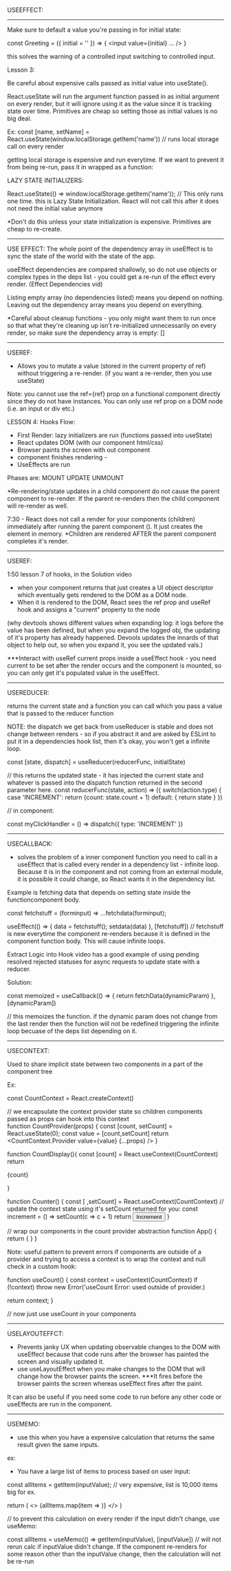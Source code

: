USEEFFECT:



-----


Make sure to default a value you're passing in for initial state:

<Greeting initial={} />

const Greeting = ({ initial = '' }) => {
  <input value={initial} ... />
}

this solves the warning of a controlled input switching to controlled input.


Lesson 3:

Be careful about expensive calls passed as initial value into useState().

React.useState will run the argument function passed in as initial argument on every render, but it will ignore using it as the value since it is tracking state over time.
Primitives are cheap so setting those as initial values is no big deal.

Ex:
const [name, setName] = React.useState(window.localStorage.getItem('name'))
// runs local storage call on every render

getting local storage is expensive and run everytime.  If we want to prevent it from being re-run, pass it in wrapped as a function:

LAZY STATE INITIALIZERS:

React.useState(() => window.localStorage.getItem('name'));
// This only runs one time. this is Lazy State Initialization. React will not call this after it does not need the initial value anymore

*Don't do this unless your state initialization is expensive.  Primitives are cheap to re-create.

--------

USE EFFECT:
The whole point of the dependency array in useEffect is to sync the state of the world with the state of the app.

useEffect dependencies are compared shallowly, so do not use objects or complex types in the deps list - you could get a re-run of the effect every render. (Effect Dependencies vid)

Listing empty array (no dependencies listed) means you depend on nothing.
Leaving out the dependency array means you depend on everything.

*Careful about cleanup functions - you only might want them to run once so that what they're cleaning up isn't re-initialized unnecessarily on every render, so make sure the dependency array is empty: []


------

USEREF:
- Allows you to mutate a value (stored in the current property of ref) without triggering a re-render.
(if you want a re-render, then you use useState)

Note: you cannot use the ref={ref} prop on a functional component directly since they do not have instances.  You can only use ref prop on a DOM node (i.e. an input or div etc.)



LESSON 4: Hooks Flow:

- First Render: lazy initializers are run (functions passed into useState)
- React updates DOM (with our component html/css)
- Browser paints the screen with out component
 - component finishes rendering - 
- UseEffects are run

Phases are:
 MOUNT
 UPDATE
 UNMOUNT

*Re-rendering/state updates in a child component do not cause the parent component to re-render.
If the parent re-renders then the child component will re-render as well.


7:30 - React does not call a render for your components (children) immediately after running the parent component (<App>).  It just creates the element in memory.
*Children are rendered AFTER the parent component completes it's render.


----

USEREF:

1:50 lesson 7 of hooks, in the Solution video
- when your component returns that just creates a UI object descriptor which eventually gets rendered to the DOM as a DOM node.
- When it is rendered to the DOM, React sees the ref prop and useRef hook and assigns a "current" property to the node

(why devtools shows different values when expanding log: it logs before the value has been defined, but when you expand the logged obj, the updating of it's property has already happened. Devools updates the innards of that object to help out, so when you expand it, you see the updated vals.)


***Interact with useRef current props inside a useEffect hook - you need current to be set after the render occurs and the component is mounted, so you can only get it's populated value in the useEffect.
 
----


USEREDUCER:

returns the current state and a function you can call which you pass a value that is passed to the reducer function

NOTE: the dispatch we get back from useReducer is stable and does not change between renders - so if you abstract it and are asked by ESLint to put it in a dependencies hook list, then it's okay, you won't get a infinite loop.

const [state, dispatch] = useReducer(reducerFunc, initialState)

// this returns the updated state - it has injected the current state and whatever is passed into the dispatch function returned in the second parameter here.
const reducerFunc(state, action) => ({
  switch(action.type) {
    case 'INCREMENT':
      return {count: state.count + 1)
    default: {
      return state
    } 
})

// in component:

const myClickHandler = () => dispatch({ type: 'INCREMENT' })

------

USECALLBACK:

- solves the problem of a inner component function you need to call in a useEffect that is called every render in a dependency list - infinite loop.  Because it is in the component and not coming from an external module, it is possible it could change, so React wants it in the dependency list.

Example is fetching data that depends on setting state inside the functioncomponent body.

const fetchstuff = (forminput) => ...fetchdata(forminput);

useEffect(() => { data = fetchstuff(); setdata(data) }, [fetchstuff])
// fetchstuff is new everytime the component re-renders because it is defined in the component function body.  This will cause infinite loops.

Extract Logic into Hook video has a good example of using pending resolved rejected statuses for async requests to update state with a reducer.

Solution:

const memoized = useCallback(() => {
  return fetchData(dynamicParam)
}, [dynamicParam])

// this memoizes the function.  if the dynamic param does not change from the last render then the function will not be redefined triggering the infinite loop becuase of the deps list depending on it.

-------------


USECONTEXT:

Used to share implicit state between two components in a part of the component tree

Ex:

const CountContext = React.createContext()

// we encapsulate the context provider state so children components passed as props can hook into this context  
function CountProvider(props) {
  const [count, setCount] = React.useState(0);
  const value = [count,setCount]
  return <CountContext.Provider value={value} {...props} />
}

function CountDisplay(){
  const [count] = React.useContext(CountContext)
  return <p>{count}</p>
}

function Counter() {
  const [ ,setCount] = React.useContext(CountContext)
  // update the context state using it's setCount returned for you:
  const increment = () => setCount(c => c + 1)
  return <button onClick={increment}>Increment</button>
}

// wrap our components in the count provider abstraction
function App() {
  return {
    <CountProvider>
      <CountDisplay />
      <Counter />
    </CountProvider>
  }
}


Note: useful pattern to prevent errors if components are outside of a provider and trying to access a context is to wrap the context and null check in a custom hook:

function useCount() {
  const context = useContext(CountContext)
  if (!context)
    throw new Error('useCount Error: used outside of provider.)
 
  return context;
}

// now just use useCount in your components


-----
 
USELAYOUTEFFCT:

- Prevents janky UX when updating observable changes to the DOM with useEffect because that code runs after the browser has painted the screen and visually updated it.  
- use useLayoutEffect when you make changes to the DOM that will change how the browser paints the screen.
***It fires before the browser paints the screen whereas useEffect fires after the paint.

It can also be useful if you need some code to run before any other code or useEffects are run in the component.


----

USEMEMO:

- use this when you have a expensive calculation that returns the same result given the same inputs.

ex: 
- You have a large list of items to process based on user input:

const allItems = getItem(inputValue); // very expensive, list is 10,000 items big for ex.

return (
  <>
    {allItems.map(item => <Item item={item} />)}
  </>
)

// to prevent this calculation on every render if the input didn't change, use useMemo:

const allItems = useMemo(() => getItem(inputValue), [inputValue]) 
// will not rerun calc if inputValue didn't change.  If the component re-renders for some reason other than the inputValue change, then the calculation will not be re-run